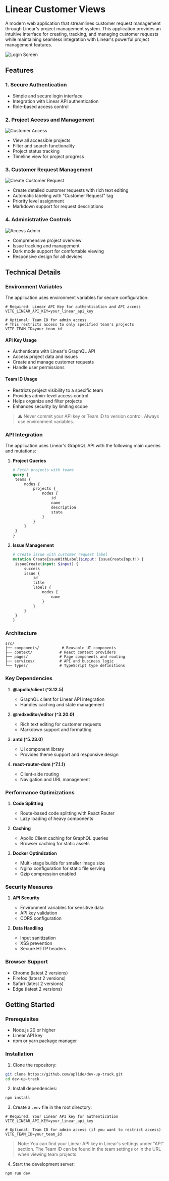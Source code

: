 # Linear Customer Views 

A modern web application that streamlines customer request management through Linear's project management system. This application provides an intuitive interface for creating, tracking, and managing customer requests while maintaining seamless integration with Linear's powerful project management features.

![Login Screen](/public/login.png)

## Features

### 1. Secure Authentication

- Simple and secure login interface
- Integration with Linear API authentication
- Role-based access control

### 2. Project Access and Management

![Customer Access](/public/customer-access.png)

- View all accessible projects
- Filter and search functionality
- Project status tracking
- Timeline view for project progress

### 3. Customer Request Management

![Create Customer Request](/public/create-customer-request.png)

- Create detailed customer requests with rich text editing
- Automatic labeling with "Customer Request" tag
- Priority level assignment
- Markdown support for request descriptions

### 4. Administrative Controls

![Access Admin](/public/access-admin.png)

- Comprehensive project overview
- Issue tracking and management
- Dark mode support for comfortable viewing
- Responsive design for all devices

## Technical Details

### Environment Variables

The application uses environment variables for secure configuration:

```env
# Required: Linear API Key for authentication and API access
VITE_LINEAR_API_KEY=your_linear_api_key

# Optional: Team ID for admin access
# This restricts access to only specified team's projects
VITE_TEAM_ID=your_team_id
```

#### API Key Usage

- Authenticate with Linear's GraphQL API
- Access project data and issues
- Create and manage customer requests
- Handle user permissions

#### Team ID Usage

- Restricts project visibility to a specific team
- Provides admin-level access control
- Helps organize and filter projects
- Enhances security by limiting scope

> ⚠️ Never commit your API key or Team ID to version control. Always use environment variables.

### API Integration

The application uses Linear's GraphQL API with the following main queries and mutations:

1. **Project Queries**

   ```graphql
   # Fetch projects with teams
   query {
   	teams {
   		nodes {
   			projects {
   				nodes {
   					id
   					name
   					description
   					state
   				}
   			}
   		}
   	}
   }
   ```

2. **Issue Management**
   ```graphql
   # Create issue with customer request label
   mutation CreateIssueWithLabel($input: IssueCreateInput!) {
   	issueCreate(input: $input) {
   		success
   		issue {
   			id
   			title
   			labels {
   				nodes {
   					name
   				}
   			}
   		}
   	}
   }
   ```

### Architecture

```
src/
├── components/          # Reusable UI components
├── context/            # React context providers
├── pages/              # Page components and routing
├── services/           # API and business logic
└── types/              # TypeScript type definitions
```

### Key Dependencies

1. **@apollo/client (^3.12.5)**

   - GraphQL client for Linear API integration
   - Handles caching and state management

2. **@mdxeditor/editor (^3.20.0)**

   - Rich text editing for customer requests
   - Markdown support and formatting

3. **antd (^5.23.0)**

   - UI component library
   - Provides theme support and responsive design

4. **react-router-dom (^7.1.1)**
   - Client-side routing
   - Navigation and URL management

### Performance Optimizations

1. **Code Splitting**

   - Route-based code splitting with React Router
   - Lazy loading of heavy components

2. **Caching**

   - Apollo Client caching for GraphQL queries
   - Browser caching for static assets

3. **Docker Optimization**
   - Multi-stage builds for smaller image size
   - Nginx configuration for static file serving
   - Gzip compression enabled

### Security Measures

1. **API Security**

   - Environment variables for sensitive data
   - API key validation
   - CORS configuration

2. **Data Handling**
   - Input sanitization
   - XSS prevention
   - Secure HTTP headers

### Browser Support

- Chrome (latest 2 versions)
- Firefox (latest 2 versions)
- Safari (latest 2 versions)
- Edge (latest 2 versions)

## Getting Started

### Prerequisites

- Node.js 20 or higher
- Linear API key
- npm or yarn package manager

### Installation

1. Clone the repository:

```bash
git clone https://github.com/uplide/dev-up-track.git
cd dev-up-track
```

2. Install dependencies:

```bash
npm install
```

3. Create a `.env` file in the root directory:

```env
# Required: Your Linear API key for authentication
VITE_LINEAR_API_KEY=your_linear_api_key

# Optional: Team ID for admin access (if you want to restrict access)
VITE_TEAM_ID=your_team_id
```

> Note: You can find your Linear API key in Linear's settings under "API" section. The Team ID can be found in the team settings or in the URL when viewing team projects.

4. Start the development server:

```bash
npm run dev
```
